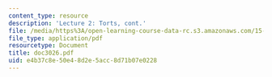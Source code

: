 ```yaml
---
content_type: resource
description: 'Lecture 2: Torts, cont.'
file: /media/https%3A/open-learning-course-data-rc.s3.amazonaws.com/15-615-law-for-the-entrepreneur-and-manager-spring-2003/e4b37c8e50e48d2e5acc8d71b07e0228_doc3026.pdf
file_type: application/pdf
resourcetype: Document
title: doc3026.pdf
uid: e4b37c8e-50e4-8d2e-5acc-8d71b07e0228
---
```

